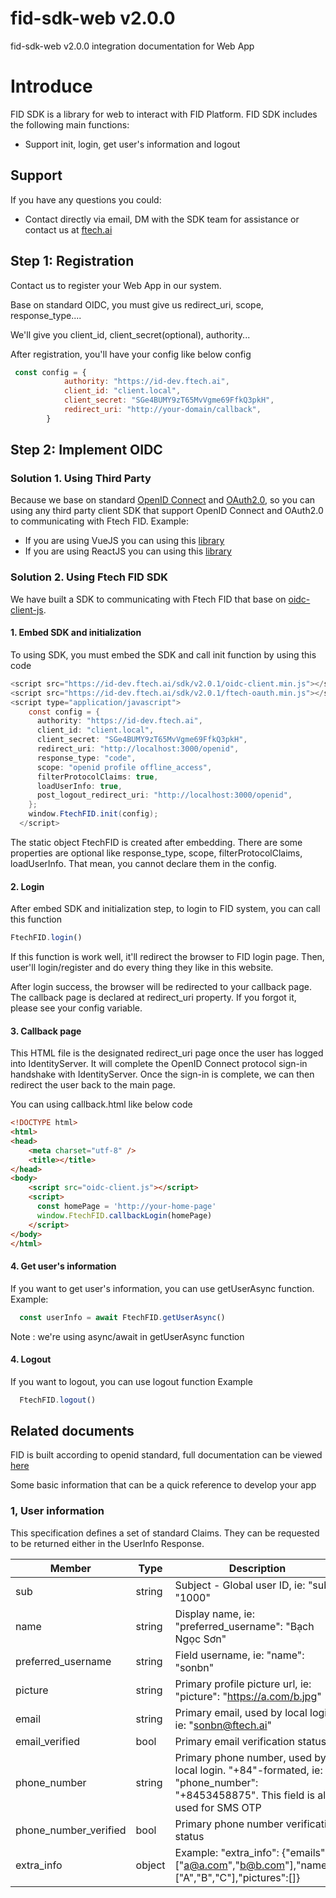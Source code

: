 
# fid-sdk-web v2.0.0
fid-sdk-web v2.0.0 integration documentation for Web App

# Introduce
FID SDK is a library for web to interact with FID Platform. FID SDK includes the following main functions:
- Support init, login, get user's information and logout

## Support
If you have any questions you could:

- Contact directly via email, DM with the SDK team for assistance or contact us at [ftech.ai](https://ftech.ai/)

## Step 1: Registration
Contact us to register your Web App in our system. 

Base on standard OIDC, you must give us redirect_uri, scope, response_type....

We'll give you client_id, client_secret(optional), authority...

After registration, you'll have your config like below config
```javascript
 const config = {
            authority: "https://id-dev.ftech.ai",
            client_id: "client.local",
            client_secret: "SGe4BUMY9zT65MvVgme69FfkQ3pkH",
            redirect_uri: "http://your-domain/callback",
        }
```
## Step 2: Implement OIDC 
### Solution 1. Using Third Party
Because we base on standard [OpenID Connect](https://openid.net/specs/openid-connect-core-1_0.html) and [OAuth2.0](https://datatracker.ietf.org/doc/html/rfc6749), so you can using any third party client SDK that support OpenID Connect and OAuth2.0 to communicating with Ftech FID.
Example: 
- If you are using VueJS you can using this [library](https://github.com/IdentityModel/oidc-client-js)
- If you are using ReactJS you can using this [library](https://github.com/IdentityModel/oidc-client-js)

### Solution 2. Using Ftech FID SDK
We have built a SDK to communicating with Ftech FID that base on [oidc-client-js](https://github.com/IdentityModel/oidc-client-js).
#### 1. Embed SDK and initialization
To using SDK, you must embed the SDK and call init function by using this code
``` java
<script src="https://id-dev.ftech.ai/sdk/v2.0.1/oidc-client.min.js"></script>
<script src="https://id-dev.ftech.ai/sdk/v2.0.1/ftech-oauth.min.js"></script>
<script type="application/javascript">
    const config = {
      authority: "https://id-dev.ftech.ai",
      client_id: "client.local",
      client_secret: "SGe4BUMY9zT65MvVgme69FfkQ3pkH",
      redirect_uri: "http://localhost:3000/openid",
      response_type: "code",
      scope: "openid profile offline_access",
      filterProtocolClaims: true,
      loadUserInfo: true,
      post_logout_redirect_uri: "http://localhost:3000/openid",
    };
    window.FtechFID.init(config);
  </script>
```
The static object FtechFID is created after embedding. 
There are some properties are optional like  response_type, scope, filterProtocolClaims, loadUserInfo. That mean, you cannot declare them in the config.

#### 2. Login
After embed SDK and initialization step, to login to FID system, you can call this function
```javascript
FtechFID.login()
```
If this function is work well, it'll redirect the browser to FID login page. Then, user'll login/register and do every thing they like in this website.

After login success, the browser will be redirected to your callback page. The callback page is declared at redirect_uri property. If you forgot it, please see your config variable.

#### 3. Callback page
This HTML file is the designated redirect_uri page once the user has logged into IdentityServer. 
It will complete the OpenID Connect protocol sign-in handshake with IdentityServer. 
Once the sign-in is complete, we can then redirect the user back to the main page. 

You can using callback.html like below code
```html
<!DOCTYPE html>
<html>
<head>
    <meta charset="utf-8" />
    <title></title>
</head>
<body>
    <script src="oidc-client.js"></script>
    <script>
      const homePage = 'http://your-home-page'
      window.FtechFID.callbackLogin(homePage)
    </script>
</body>
</html>
```


#### 4. Get user's information
If you want to get user's information, you can use getUserAsync function.
Example:
```javascript
  const userInfo = await FtechFID.getUserAsync() 
```
Note :  we're using async/await in getUserAsync function 

#### 4. Logout
If you want to logout, you can use logout function
Example 
```javascript
  FtechFID.logout()
```

## Related documents
FID is built according to openid standard, full documentation can be viewed [here](https://openid.net/specs/openid-connect-core-1_0.html#Authenticates)

Some basic information that can be a quick reference to develop your app

### 1, User information
This specification defines a set of standard Claims. They can be requested to be returned either in the UserInfo Response.

| Member | Type  | Description  |
| ------- | --- | --- |
| sub | string | Subject - Global user ID, ie: "sub": "1000" |
| name | string | Display name, ie: "preferred_username": "Bạch Ngọc Sơn" |
| preferred_username | string | Field username, ie: "name": "sonbn" |
| picture | string | Primary profile picture url, ie: "picture": "https://a.com/b.jpg" |
| email | string | Primary email, used by local login, ie: "sonbn@ftech.ai" |
| email_verified | bool | Primary email verification status |
| phone_number | string | Primary phone number, used by local login. "+84"-formated, ie: "phone_number": "+8453458875". This field is also used for SMS OTP |
| phone_number_verified | bool | Primary phone number verification status |
| extra_info | object | Example: "extra_info": {"emails":["a@a.com","b@b.com"],"names":["A","B","C"],"pictures":[]} |


